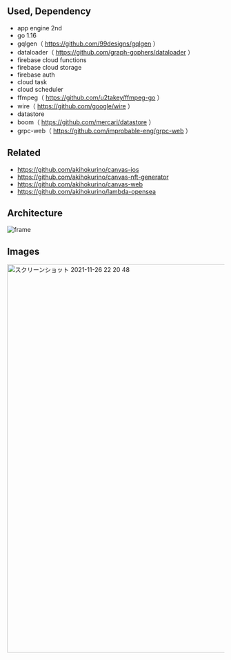 ## Used, Dependency

- app engine 2nd
- go 1.16
- gqlgen（ https://github.com/99designs/gqlgen ）
- dataloader（ https://github.com/graph-gophers/dataloader ）
- firebase cloud functions
- firebase cloud storage
- firebase auth
- cloud task
- cloud scheduler
- ffmpeg（ https://github.com/u2takey/ffmpeg-go ）
- wire（ https://github.com/google/wire ）
- datastore
- boom（ https://github.com/mercari/datastore ）
- grpc-web（ https://github.com/improbable-eng/grpc-web ）

## Related

- https://github.com/akihokurino/canvas-ios
- https://github.com/akihokurino/canvas-nft-generator
- https://github.com/akihokurino/canvas-web
- https://github.com/akihokurino/lambda-opensea

## Architecture

![frame](https://user-images.githubusercontent.com/2268288/167259508-e5007300-8d7b-40b5-9e63-eea3b913af4c.png)

## Images

<img width="900" alt="スクリーンショット 2021-11-26 22 20 48" src="https://user-images.githubusercontent.com/2268288/143587631-75daf147-1169-40ea-a26b-ed930dd5456b.png">
